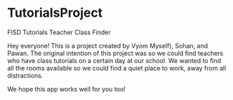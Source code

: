 # TutorialsProject
FISD Tutorials Teacher Class Finder

Hey everyone! This is a project created by Vyom Myself), Sohan, and Pawan. 
The original intention of this project was so we could find teachers who have class tutorials on a certain day at our school. 
We wanted to find all the rooms available so we could find a quiet place to work, away from all distractions. 

We hope this app works well for you too! 
